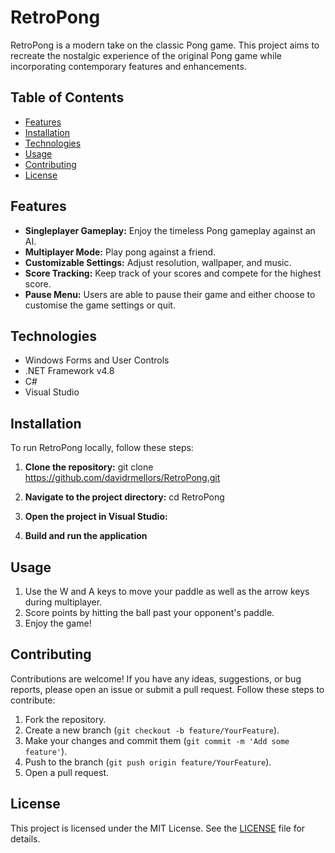 # RetroPong

RetroPong is a modern take on the classic Pong game. This project aims to recreate the nostalgic experience of the original Pong game while incorporating contemporary features and enhancements.

## Table of Contents

- [Features](#features)
- [Installation](#installation)
- [Technologies](#technologies)
- [Usage](#usage)
- [Contributing](#contributing)
- [License](#license)

## Features

- **Singleplayer Gameplay:** Enjoy the timeless Pong gameplay against an AI.
- **Multiplayer Mode:** Play pong against a friend.
- **Customizable Settings:** Adjust resolution, wallpaper, and music.
- **Score Tracking:** Keep track of your scores and compete for the highest score.
- **Pause Menu:** Users are able to pause their game and either choose to customise the game settings or quit.

## Technologies
- Windows Forms and User Controls
- .NET Framework v4.8
- C#
- Visual Studio

## Installation

To run RetroPong locally, follow these steps:

1. **Clone the repository:**
   git clone https://github.com/davidrmellors/RetroPong.git

2. **Navigate to the project directory:**
   cd RetroPong

3. **Open the project in Visual Studio:**

4. **Build and run the application**
   
## Usage

1. Use the W and A keys to move your paddle as well as the arrow keys during multiplayer.
3. Score points by hitting the ball past your opponent's paddle.
4. Enjoy the game!

## Contributing

Contributions are welcome! If you have any ideas, suggestions, or bug reports, please open an issue or submit a pull request. Follow these steps to contribute:

1. Fork the repository.
2. Create a new branch (`git checkout -b feature/YourFeature`).
3. Make your changes and commit them (`git commit -m 'Add some feature'`).
4. Push to the branch (`git push origin feature/YourFeature`).
5. Open a pull request.

## License

This project is licensed under the MIT License. See the [LICENSE](LICENSE) file for details.
